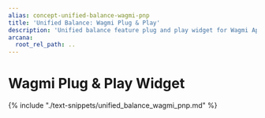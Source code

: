 ```yaml
---
alias: concept-unified-balance-wagmi-pnp
title: 'Unified Balance: Wagmi Plug & Play'
description: 'Unified balance feature plug and play widget for Wagmi Apps.'
arcana:
  root_rel_path: ..
---
```


# Wagmi Plug & Play Widget

{% include "./text-snippets/unified_balance_wagmi_pnp.md" %}
